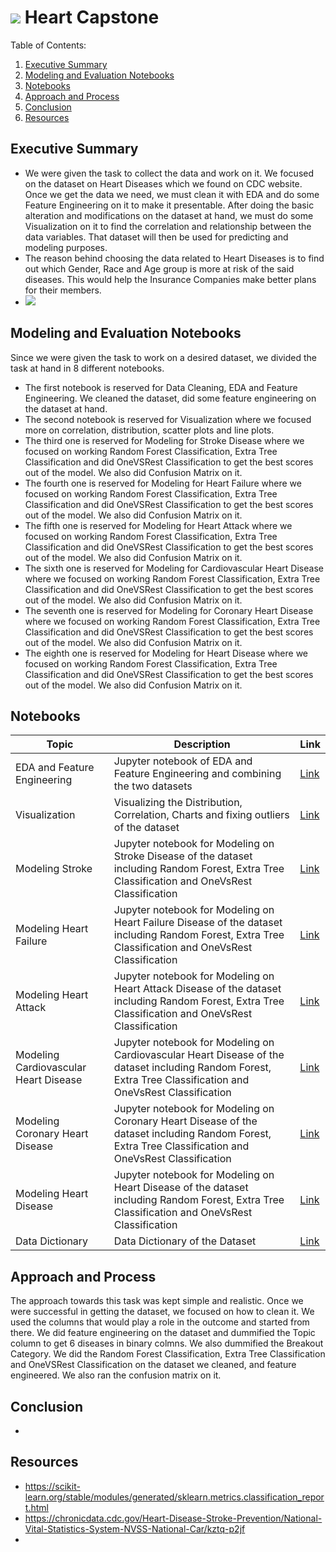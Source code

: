 # ![](https://img.webmd.com/dtmcms/live/webmd/consumer_assets/site_images/articles/health_tools/did_you_know_this_could_lead_to_heart_disease_slideshow/493ss_thinkstock_rf_heart_illustration.jpg) Heart Capstone

Table of Contents:
1) [Executive Summary](#Executive-Summary)
2) [Modeling and Evaluation Notebooks](#Modeling-and-Evaluation-Notebooks)
3) [Notebooks](#Notebooks)
4) [Approach and Process](#Approach-and-Process)
5) [Conclusion](#Conclusion)
6) [Resources](#Resources)

## Executive Summary
- We were given the task to collect the data and work on it. We focused on the dataset on Heart Diseases which we found on CDC website. Once we get the data we need, we must clean it with EDA and do some Feature Engineering on it to make it presentable. After doing the basic alteration and modifications on the dataset at hand, we must do some Visualization on it to find the correlation and relationship between the data variables. That dataset will then be used for predicting and modeling purposes.
- The reason behind choosing the data related to Heart Diseases is to find out which Gender, Race and Age group is more at risk of the said diseases. This would help the Insurance Companies make better plans for their members.
- ![](https://img.webmd.com/dtmcms/live/webmd/consumer_assets/site_images/articles/health_tools/how_heart_disease_affects_your_body_slideshow/493ss_webmd_ed_anatomy_of_heart.jpg)

## Modeling and Evaluation Notebooks
Since we were given the task to work on a desired dataset, we divided the task at hand in 8 different notebooks. 
- The first notebook is reserved for Data Cleaning, EDA and Feature Engineering. We cleaned the dataset, did some feature engineering on the dataset at hand.
- The second notebook is reserved for Visualization where we focused more on correlation, distribution, scatter plots and line plots. 
- The third one is reserved for Modeling for Stroke Disease where we focused on working Random Forest Classification, Extra Tree Classification and did OneVSRest Classification to get the best scores out of the model. We also did Confusion Matrix on it.
- The fourth one is reserved for Modeling for Heart Failure where we focused on working Random Forest Classification, Extra Tree Classification and did OneVSRest Classification to get the best scores out of the model. We also did Confusion Matrix on it.
- The fifth one is reserved for Modeling for Heart Attack where we focused on working Random Forest Classification, Extra Tree Classification and did OneVSRest Classification to get the best scores out of the model. We also did Confusion Matrix on it.
- The sixth one is reserved for Modeling for Cardiovascular Heart Disease where we focused on working Random Forest Classification, Extra Tree Classification and did OneVSRest Classification to get the best scores out of the model. We also did Confusion Matrix on it.
- The seventh one is reserved for Modeling for Coronary Heart Disease where we focused on working Random Forest Classification, Extra Tree Classification and did OneVSRest Classification to get the best scores out of the model. We also did Confusion Matrix on it.
- The eighth one is reserved for Modeling for Heart Disease where we focused on working Random Forest Classification, Extra Tree Classification and did OneVSRest Classification to get the best scores out of the model. We also did Confusion Matrix on it.

## Notebooks
| Topic | Description | Link |
| --- | --- | --- |
| EDA and Feature Engineering | Jupyter notebook of EDA and Feature Engineering and combining the two datasets | [Link](./EDA-and-Feature-Engineering.ipynb)|
| Visualization | Visualizing the Distribution, Correlation, Charts and fixing outliers of the dataset | [Link](./Visualizations.ipynb)|
| Modeling Stroke | Jupyter notebook for Modeling on Stroke Disease of the dataset including Random Forest, Extra Tree Classification and OneVsRest Classification | [Link](./Modeling_Stroke.ipynb) |
| Modeling Heart Failure | Jupyter notebook for Modeling on Heart Failure Disease of the dataset including Random Forest, Extra Tree Classification and OneVsRest Classification | [Link](./Modeling_Heart_Failure.ipynb) |
| Modeling Heart Attack | Jupyter notebook for Modeling on Heart Attack Disease of the dataset including Random Forest, Extra Tree Classification and OneVsRest Classification | [Link](./Modeling_Heart_Attack.ipynb) |
| Modeling Cardiovascular Heart Disease | Jupyter notebook for Modeling on Cardiovascular Heart Disease of the dataset including Random Forest, Extra Tree Classification and OneVsRest Classification | [Link](./Modeling_Cardiovascular_Diseases.ipynb) |
| Modeling Coronary Heart Disease | Jupyter notebook for Modeling on Coronary Heart Disease of the dataset including Random Forest, Extra Tree Classification and OneVsRest Classification | [Link](./Modeling_Coronary_Heart_Disease.ipynb) |
| Modeling Heart Disease | Jupyter notebook for Modeling on Heart Disease of the dataset including Random Forest, Extra Tree Classification and OneVsRest Classification | [Link](./Modeling_Heart_Diseases.ipynb) |
| Data Dictionary | Data Dictionary of the Dataset|[Link](./DataDictionary.md)|

## Approach and Process
The approach towards this task was kept simple and realistic. Once we were successful in getting the dataset, we focused on how to clean it. We used the columns that would play a role in the outcome and started from there. We did feature engineering on the dataset and dummified the Topic column to get 6 diseases in binary colmns. We also dummified the Breakout Category. We did the Random Forest Classification, Extra Tree Classification and OneVSRest Classification on the dataset we cleaned, and feature engineered. We also ran the confusion matrix on it.

## Conclusion
- 

## Resources
- https://scikit-learn.org/stable/modules/generated/sklearn.metrics.classification_report.html
- https://chronicdata.cdc.gov/Heart-Disease-Stroke-Prevention/National-Vital-Statistics-System-NVSS-National-Car/kztq-p2jf
- 

